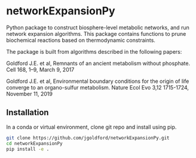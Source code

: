 # networkExpansionPy

Python package to construct biosphere-level metabolic networks, and run network expansion algorithms.  This package contains functions to prune biochemical reactions based on thermodynamic constraints.

The package is built from algorithms described in the following papers:

Goldford J.E. et al, Remnants of an ancient metabolism without phosphate. Cell 168, 1–9, March 9, 2017

Goldford J.E. et al, Environmental boundary conditions for the origin of life converge to an organo-sulfur metabolism. Nature Ecol Evo 3,12 1715-1724, November 11, 2019

## Installation

In a conda or virtual environment, clone git repo and install using pip.

```sh
git clone https://github.com/jgoldford/networkExpansionPy.git
cd networkExpansionPy
pip install -e .
```
